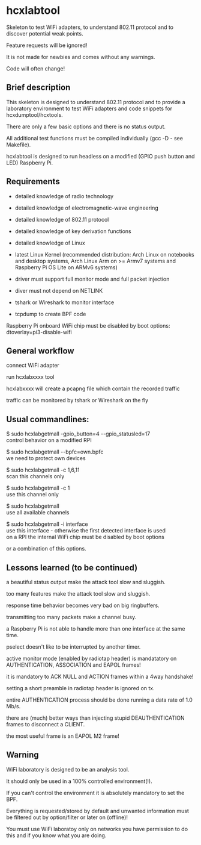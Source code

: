 hcxlabtool
==============

Skeleton to test WiFi adapters, to understand 802.11 protocol and to discover potential weak points.

Feature requests will be ignored!

It is not made for newbies and comes without any warnings.

Code will often change!


Brief description
--------------

This skeleton is designed to understand 802.11 protocol and to provide a laboratory environment to test WiFi adapters and code snippets for hcxdumptool/hcxtools.

There are only a few basic options and there is no status output.

All additional test functions must be compiled individually (gcc -D - see Makefile).

hcxlabtool is designed to run headless on a modified (GPIO push button and LED) Raspberry Pi.


Requirements
--------------

* detailed knowledge of radio technology

* detailed knowledge of electromagnetic-wave engineering

* detailed knowledge of 802.11 protocol

* detailed knowledge of key derivation functions

* detailed knowledge of Linux

* latest Linux Kernel (recommended distribution: Arch Linux on notebooks and desktop systems, Arch Linux Arm on >= Armv7 systems and Raspberry Pi OS Lite on ARMv6 systems)  

* driver must support full monitor mode and full packet injection

* diver must not depend on NETLINK

* tshark or Wireshark to monitor interface

* tcpdump to create BPF code

Raspberry Pi onboard WiFi chip must be disabled by boot options: dtoverlay=pi3-disable-wifi


General workflow
--------------

connect WiFi adapter

run hcxlabxxxx tool

hcxlabxxxx will create a pcapng file which contain the recorded traffic

traffic can be monitored by tshark or Wireshark on the fly 


Usual commandlines:
--------------

$ sudo hcxlabgetmall -gpio_button=4 --gpio_statusled=17 <br />  control behavior on a modified RPI 

$ sudo hcxlabgetmall --bpfc=own.bpfc <br /> we need to protect own devices

$ sudo hcxlabgetmall -c 1,6,11  <br /> scan this channels only

$ sudo hcxlabgetmall -c 1  <br /> use this channel only

$ sudo hcxlabgetmall  <br /> use all available channels

$ sudo hcxlabgetmall -i interface <br /> use this interface - otherwise the first detected interface is used  <br /> on a RPI the internal WiFi chip must be disabled by boot options

or a combination of this options.


Lessons learned (to be continued)
--------------

a beautiful status output make the attack tool slow and sluggish.

too many features make the attack tool slow and sluggish.

response time behavior becomes very bad on big ringbuffers.

transmitting too many packets make a channel busy.

a Raspberry Pi is not able to handle more than one interface at the same time.

pselect doesn't like to be interrupted by another timer.

active monitor mode (enabled by radiotap header) is mandatatory on AUTHENTICATION, ASSOCIATION and EAPOL frames!

it is mandatory to ACK NULL and ACTION frames within a 4way handshake!

setting a short preamble in radiotap header is ignored on tx.

entire AUTHENTICATION process should be done running a data rate of 1.0 Mb/s.

there are (much) better ways than injecting stupid DEAUTHENTICATION frames to disconnect a CLIENT. 

the most useful frame is an EAPOL M2 frame!


Warning
--------------

WiFi laboratory is designed to be an analysis tool. 

It should only be used in a 100% controlled environment(!).

If you can't control the environment it is absolutely mandatory to set the BPF.

Everything is requested/stored by default and unwanted information must be filtered out by option/filter or later on (offline)! 

You must use WiFi laboratoy only on networks you have permission to do this and if you know what you are doing.
